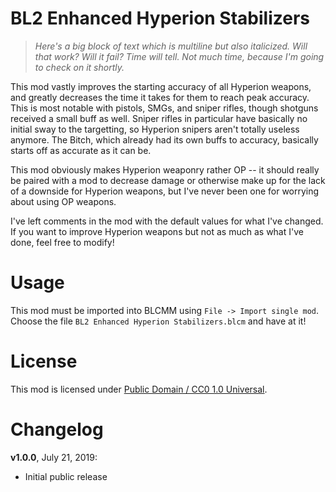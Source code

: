 BL2 Enhanced Hyperion Stabilizers
=================================

> *Here's a big block of text which is multiline but also italicized.
> Will that work?  Will it fail?  Time will tell.  Not much time,
> because I'm going to check on it shortly.*

This mod vastly improves the starting accuracy of all Hyperion weapons,
and greatly decreases the time it takes for them to reach peak accuracy.
This is most notable with pistols, SMGs, and sniper rifles, though
shotguns received a small buff as well.  Sniper rifles in particular
have basically no initial sway to the targetting, so Hyperion snipers
aren't totally useless anymore.  The Bitch, which already had its own
buffs to accuracy, basically starts off as accurate as it can be.

This mod obviously makes Hyperion weaponry rather OP -- it should really
be paired with a mod to decrease damage or otherwise make up for the
lack of a downside for Hyperion weapons, but I've never been one for
worrying about using OP weapons.

I've left comments in the mod with the default values for what I've
changed.  If you want to improve Hyperion weapons but not as much as
what I've done, feel free to modify!

Usage
=====

This mod must be imported into BLCMM using `File -> Import single mod`.
Choose the file `BL2 Enhanced Hyperion Stabilizers.blcm` and have at it!

License
=======

This mod is licensed under
[Public Domain / CC0 1.0 Universal](https://creativecommons.org/publicdomain/zero/1.0/).

Changelog
=========

**v1.0.0**, July 21, 2019:
 * Initial public release
